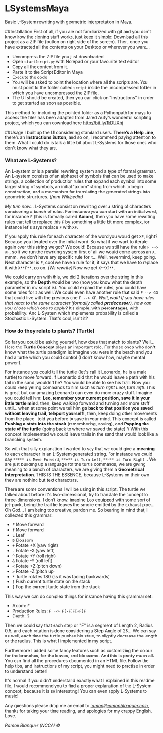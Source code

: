 LSystemsMaya
============

Basic L-System rewriting with geometric interpretation in Maya.

##Installation
First of all, if you are not familiarized with git and you don't know how the cloning stuff works, just keep it simple: Download all this project as a ZIP file (button on right side of the screen). Then, once you have extracted all the contents on your Desktop or wherever you want...
* Uncompress the ZIP file you just downloaded
* Open `startScript.py` with Notepad or your favourite text editor
* Copy all the content from it.
* Paste it to the Script Editor in Maya
* Execute the code
* You will be asked to point the location where all the scripts are. You must point to the folder called `script` inside the uncompressed  folder in which you have uncompressed the ZIP file.
* The UI should be created, then you can click on "Instructions" in order to get started as soon as possible.

This method for including the pointed folder as a Pythonpath for maya to access the files has been adapted from Jared Auty's wonderful scripting project, which you can download here http://bit.ly/1kDUXhj

##Usage
I built up the UI considering standard users. **There's a Help Line**, there's an **Instructions Button**, and so on, I recommend paying attention to them. What I could do is talk a little bit about L-Systems for those ones who don't know what they are.

### What are L-Systems?
An L-system or is a parallel rewriting system and a type of formal grammar. An L-system consists of an alphabet of symbols that can be used to make strings, a collection of production rules that expand each symbol into some larger string of symbols, an initial "axiom" string from which to begin construction, and a mechanism for translating the generated strings into geometric structures. *(from Wikipedia)*

*My turn now...* L-Systems consist on rewriting over a string of characters considering a bunch of rules. For instance you can start with an initial word, for instance `F` (this is formally called **Axiom**), then you have some rewriting rules that tell to replace this `F` by something a little bit more complex, for instance let's says replace `F` with `XF`.

If you apply this rule for each character of the word you would get `XF`, right? Because you iterated over the initial word. So what if we want to iterate again over this string we got? We could! Because we still have the rule `F --> XF`, so if we run the rewriting system first of all we would come across an `X`, mmm.. we don't have any specific rule for it... Well, nevermind, keep going. Next character is `F`, cool we have a rule for it, it says that we have to replace it with `X**F**`, go on. *(We rewrite)* Now we get `X**XF**`.

We could carry on with this, we did 2 iterations over the string in this example, so the **Depth** would be two (now you know what the depth parameter in my script is). You could expand the rules, you could have some rules for `X` as well. We could even have another rule that said `F --> GG` that could live with the previous one `F --> XF`. *Wait, wait! If you have rules that react to the same character (formally called **predecessor**), how can you chose which one to apply?* It's simple, with **percentages**, with probability. And L-System which implements probability is called a Stochastic L-System. That's cool, isn't it?

### How do they relate to plants? (Turtle)
So far you could be asking yourself, how does that match to plants? Well... Here the **Turtle Concept** plays an important role. For those ones who don't know what the turtle paradigm is: imagine you were in the beach and you had a turtle which you could control (I don't know how, maybe mental power!).

For instance you could tell the turtle (let's call it Leonardo, he is a male turtle) to move forward. If Leonardo did that he would leave a path with his tail in the sand, wouldn't he? You would be able to see his trail. Now you could keep yelling commands to him such as *turn right Leo!*, *turn left!*. This is great but our amazing Leonardo can even do more crazy stuff. Imagine you could tell him: **Leo, remember your current position, save it in your little turtle mind**, then, keep walking forward and turning and more stuff until... when at some point we tell him **go back to that position you saved without leaving trail, teleport yourself!**, then, keep doing other movements from the place I told you before to save in your mind. This concept is called **Pushing a state into the stack** (remembering, saving), and **Popping the state of the turtle** (going back to where we saved the state) // With this concept implemented we could leave trails in the sand that would look like a branching system.

So with that silly explanation I wanted to say that we could give a **meaning** to each character in an L-System generated string. For instance we could say `**F** is Move Forward`, `**+** is Turn Left`, `**-** is Turn Right`... We are just building up a language for the turtle commands, we are giving meaning to a bunch of characters, we are giving them a **Geometrical Interpretation**. THIS IS THE ESSENCE, because L-Systems on their own they are nothing but text characters.

There are some conventions I will be using in this script. The turtle we talked about before it's two-dimensional, try to translate the concept to three-dimensions. I don't know, imagine Leo equipped with some sort of jet-pack, being the trail he leaves the smoke emitted by the exhaust pipe... Oh God... I am being too creative, pardon me. So bearing in mind that, I collected this grammar:

* `F`    Move forward
* `f`    Move forward
* `L`    Leaf
* `B`    Blossom
* `+`    Rotate +X (yaw right)
* `-`    Rotate -X (yaw left)
* `^`    Rotate +Y (roll right)
* `&`    Rotate -Y (roll left)
* `<`    Rotate +Z (pitch down)
* `>`    Rotate -Z (pitch up)
* `*`    Turtle rotates 180 (as it was facing backwards)
* `[`   Push current turtle state on the stack
* `]`    Pop the current turtle state from the stack

This way we can do complex things for instance having this grammar set:
* Axiom: `F`
* Production Rules: `F --> F[-F]F[+F]F`
* Depth: 3

Then we could say that each step or "F" is a segment of Length 2, Radius 0.5, and each rotation is done considering a Step Angle of 28... We can say as well, each time the turtle pushes his state, to slightly decrease the length or the radius. This is what I implemented in my script.

Furthermore I added some fancy features such as customizing the colour for the branches, for the leaves, and blossoms. And this is pretty much all. You can find all the procedures documented in an HTML file. Follow the help tips, and instructions of my script, you might need to practise in order to understand better!

It's normal if you didn't understand exactly what I explained in this readme file, I would recommend you to find a proper explanation of the L-System concept, because it is so interesting! You can even apply L-Systems to music!

Any questions please drop me an email to *ramon@ramonblanquer.com*, thanks for taking your time reading, and apologies for my crappy English. Love.

*Ramon Blanquer (NCCA) ©*
